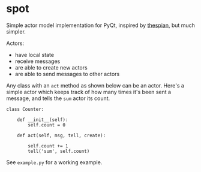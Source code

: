 # spot

Simple actor model implementation for PyQt, inspired by [thespian](https://thespianpy.com/doc/), but much simpler.

Actors:

- have local state
- receive messages
- are able to create new actors
- are able to send messages to other actors

Any class with an `act` method as shown below can be an actor. Here's a simple actor which keeps track of how many times it's been sent a message, and tells the `sum` actor its count.

    class Counter:

        def __init__(self):
            self.count = 0

        def act(self, msg, tell, create):

            self.count += 1
            tell('sum', self.count)


See `example.py` for a working example.
